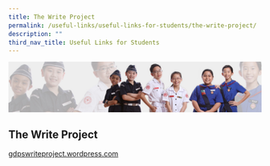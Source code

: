 ```yaml
---
title: The Write Project
permalink: /useful-links/useful-links-for-students/the-write-project/
description: ""
third_nav_title: Useful Links for Students
---
```



![](/images/About%20Us/subbanner2.jpg)

## **The Write Project**

[gdpswriteproject.wordpress.com](http://gdpswriteproject.wordpress.com/)